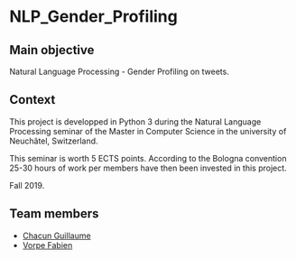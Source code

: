 # NLP_Gender_Profiling

## Main objective

Natural Language Processing - Gender Profiling on tweets.

## Context

This project is developped in Python 3 during the Natural Language Processing seminar of the Master in Computer Science in the university of Neuchâtel, Switzerland.

This seminar is worth 5 ECTS points. According to the Bologna convention 25-30 hours of work per members have then been invested in this project.

Fall 2019.

## Team members

- [Chacun Guillaume](https://github.com/ChacunGu)
- [Vorpe Fabien](https://github.com/fabienvorpe)
